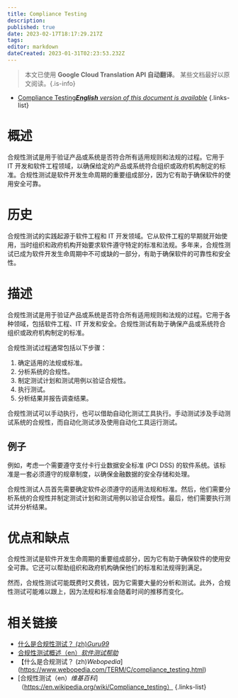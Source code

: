```yaml
---
title: Compliance Testing
description: 
published: true
date: 2023-02-17T18:17:29.217Z
tags: 
editor: markdown
dateCreated: 2023-01-31T02:23:53.232Z
---
```


> 本文已使用 **Google Cloud Translation API 自动翻译**。
某些文档最好以原文阅读。{.is-info}
- [Compliance Testing***English** version of this document is available*](/en/Knowledge-base/Dictionary/compliance-testing)
{.links-list}


# 概述
合规性测试是用于验证产品或系统是否符合所有适用规则和法规的过程。它用于 IT 开发和软件工程领域，以确保给定的产品或系统符合组织或政府机构制定的标准。合规性测试是软件开发生命周期的重要组成部分，因为它有助于确保软件的使用安全可靠。

# 历史
合规性测试的实践起源于软件工程和 IT 开发领域。它从软件工程的早期就开始使用，当时组织和政府机构开始要求软件遵守特定的标准和法规。多年来，合规性测试已成为软件开发生命周期中不可或缺的一部分，有助于确保软件的可靠性和安全性。

# 描述
合规性测试是用于验证产品或系统是否符合所有适用规则和法规的过程。它用于各种领域，包括软件工程、IT 开发和安全。合规性测试有助于确保产品或系统符合组织或政府机构制定的标准。

合规性测试过程通常包括以下步骤：

1. 确定适用的法规或标准。
2. 分析系统的合规性。
3. 制定测试计划和测试用例以验证合规性。
4. 执行测试。
5. 分析结果并报告调查结果。

合规性测试可以手动执行，也可以借助自动化测试工具执行。手动测试涉及手动测试系统的合规性，而自动化测试涉及使用自动化工具运行测试。

## 例子
例如，考虑一个需要遵守支付卡行业数据安全标准 (PCI DSS) 的软件系统。该标准是一套必须遵守的规章制度，以确保金融数据的安全存储和处理。

合规性测试人员首先需要确定软件必须遵守的适用法规和标准。然后，他们需要分析系统的合规性并制定测试计划和测试用例以验证合规性。最后，他们需要执行测试并分析结果。

# 优点和缺点
合规性测试是软件开发生命周期的重要组成部分，因为它有助于确保软件的使用安全可靠。它还可以帮助组织和政府机构确保他们的标准和法规得到满足。

然而，合规性测试可能既费时又费钱，因为它需要大量的分析和测试。此外，合规性测试可能难以跟上，因为法规和标准会随着时间的推移而变化。

# 相关链接
- [什么是合规性测试？ (zh)*Guru99*](https://www.guru99.com/what-is-compliance-testing.html)
- [合规性测试概述（en）*软件测试帮助*](https://www.softwaretestinghelp.com/compliance-testing-overview/)
- 【什么是合规测试？ (zh)*Webopedia*](https://www.webopedia.com/TERM/C/compliance_testing.html)
- [合规性测试（en）*维基百科*]（https://en.wikipedia.org/wiki/Compliance_testing）
{.links-list}